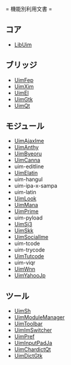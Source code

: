 ﻿= 機能別利用文書 =

## コア ##

  * [LibUim](LibUim.md)

## ブリッジ ##

  * [UimFep](UimFep.md)
  * [UimXim](UimXim.md)
  * [UimEl](UimEl.md)
  * [UimGtk](UimGtk.md)
  * [UimQt](UimQt.md)

## モジュール ##

  * [UimAjaxIme](UimAjaxIme.md)
  * [UimAnthy](UimAnthy.md)
  * [UimByeoru](UimByeoru.md)
  * [UimCanna](UimCanna.md)
  * uim-editline
  * [UimElatin](UimElatin.md)
  * uim-hangul
  * uim-ipa-x-sampa
  * uim-latin
  * [UimLook](UimLook.md)
  * [UimMana](UimMana.md)
  * [UimPrime](UimPrime.md)
  * uim-pyload
  * [UimSj3](UimSj3.md)
  * [UimSkk](UimSkk.md)
  * [UimSocialIme](UimSocialIme.md)
  * uim-tcode
  * uim-trycode
  * [UimTutcode](UimTutcode.md)
  * uim-viqr
  * [UimWnn](UimWnn.md)
  * [UimYahooJp](UimYahooJp.md)

## ツール ##

  * [UimSh](UimSh.md)
  * [UimModuleManager](UimModuleManager.md)
  * [UimToolbar](UimToolbar.md)
  * [UimImSwitcher](UimImSwitcher.md)
  * [UimPref](UimPref.md)
  * [UimInputPadJa](UimInputPadJa.md)
  * [UimChardictQt](UimChardictQt.md)
  * [UimDictGtk](UimDictGtk.md)
